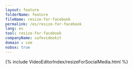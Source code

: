 ```yaml
---
layout: feature
folderName: feature
fileName: resize-for-facebook
permalink: /es/resize-for-facebook
lang: es
tool: resize-for-facebook
companyName: safevideokit
domain : com
nobox: true
---
```


{% include VideoEditorIndex/resizeForSocialMedia.html %}

   